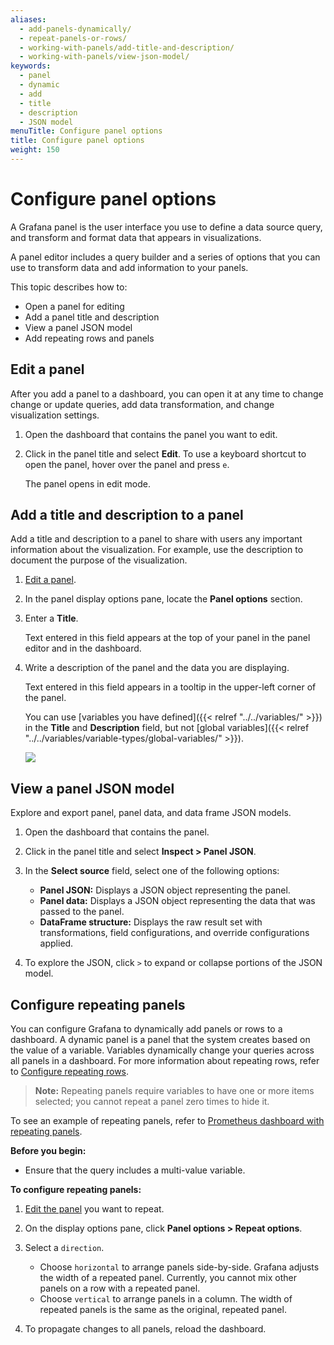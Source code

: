 ```yaml
---
aliases:
  - add-panels-dynamically/
  - repeat-panels-or-rows/
  - working-with-panels/add-title-and-description/
  - working-with-panels/view-json-model/
keywords:
  - panel
  - dynamic
  - add
  - title
  - description
  - JSON model
menuTitle: Configure panel options
title: Configure panel options
weight: 150
---
```


# Configure panel options

A Grafana panel is the user interface you use to define a data source query, and transform and format data that appears in visualizations.

A panel editor includes a query builder and a series of options that you can use to transform data and add information to your panels.

This topic describes how to:

- Open a panel for editing
- Add a panel title and description
- View a panel JSON model
- Add repeating rows and panels

## Edit a panel

After you add a panel to a dashboard, you can open it at any time to change change or update queries, add data transformation, and change visualization settings.

1. Open the dashboard that contains the panel you want to edit.

1. Click in the panel title and select **Edit**. To use a keyboard shortcut to open the panel, hover over the panel and press `e`.

   The panel opens in edit mode.

## Add a title and description to a panel

Add a title and description to a panel to share with users any important information about the visualization. For example, use the description to document the purpose of the visualization.

1. [Edit a panel](#edit-a-panel).

1. In the panel display options pane, locate the **Panel options** section.

1. Enter a **Title**.

   Text entered in this field appears at the top of your panel in the panel editor and in the dashboard.

1. Write a description of the panel and the data you are displaying.

   Text entered in this field appears in a tooltip in the upper-left corner of the panel.

   You can use [variables you have defined]({{< relref "../../variables/" >}}) in the **Title** and **Description** field, but not [global variables]({{< relref "../../variables/variable-types/global-variables/" >}}).

   ![](/static/img/docs/panels/panel-options-8-0.png)

## View a panel JSON model

Explore and export panel, panel data, and data frame JSON models.

1. Open the dashboard that contains the panel.

1. Click in the panel title and select **Inspect > Panel JSON**.

1. In the **Select source** field, select one of the following options:

   - **Panel JSON:** Displays a JSON object representing the panel.
   - **Panel data:** Displays a JSON object representing the data that was passed to the panel.
   - **DataFrame structure:** Displays the raw result set with transformations, field configurations, and override configurations applied.

1. To explore the JSON, click `>` to expand or collapse portions of the JSON model.

## Configure repeating panels

You can configure Grafana to dynamically add panels or rows to a dashboard. A dynamic panel is a panel that the system creates based on the value of a variable. Variables dynamically change your queries across all panels in a dashboard. For more information about repeating rows, refer to [Configure repeating rows](../../dashboards/add-organize-panels/#configure-repeating-rows).

> **Note:** Repeating panels require variables to have one or more items selected; you cannot repeat a panel zero times to hide it.

To see an example of repeating panels, refer to [Prometheus dashboard with repeating panels](https://play.grafana.org/d/000000036/prometheus-repeat).

**Before you begin:**

- Ensure that the query includes a multi-value variable.

**To configure repeating panels:**

1. [Edit the panel](#edit-a-panel) you want to repeat.

1. On the display options pane, click **Panel options > Repeat options**.

1. Select a `direction`.

   - Choose `horizontal` to arrange panels side-by-side. Grafana adjusts the width of a repeated panel. Currently, you cannot mix other panels on a row with a repeated panel.
   - Choose `vertical` to arrange panels in a column. The width of repeated panels is the same as the original, repeated panel.

1. To propagate changes to all panels, reload the dashboard.
